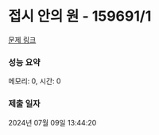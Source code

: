 # 접시 안의 원 - 159691/1 

[문제 링크](https://level.goorm.io/exam/159691/%EC%A0%91%EC%8B%9C-%EC%95%88%EC%9D%98-%EC%9B%90/quiz/1) 

### 성능 요약

메모리: 0, 시간: 0

### 제출 일자

2024년 07월 09일 13:44:20


